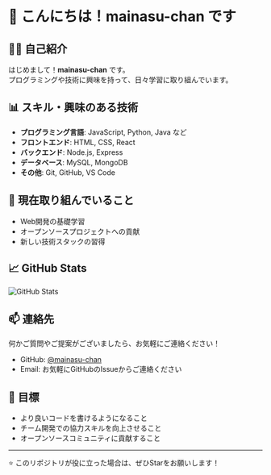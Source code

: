 # 👋 こんにちは！mainasu-chan です

## 🙋‍♂️ 自己紹介

はじめまして！**mainasu-chan** です。  
プログラミングや技術に興味を持って、日々学習に取り組んでいます。

## 📊 スキル・興味のある技術

- **プログラミング言語**: JavaScript, Python, Java など
- **フロントエンド**: HTML, CSS, React
- **バックエンド**: Node.js, Express
- **データベース**: MySQL, MongoDB
- **その他**: Git, GitHub, VS Code

## 🚀 現在取り組んでいること

- Web開発の基礎学習
- オープンソースプロジェクトへの貢献
- 新しい技術スタックの習得

## 📈 GitHub Stats

![GitHub Stats](https://github-readme-stats.vercel.app/api?username=mainasu-chan&show_icons=true&theme=radical)

## 📫 連絡先

何かご質問やご提案がございましたら、お気軽にご連絡ください！

- GitHub: [@mainasu-chan](https://github.com/mainasu-chan)
- Email: お気軽にGitHubのIssueからご連絡ください

## 🎯 目標

- より良いコードを書けるようになること
- チーム開発での協力スキルを向上させること
- オープンソースコミュニティに貢献すること

---

⭐ このリポジトリが役に立った場合は、ぜひStarをお願いします！

